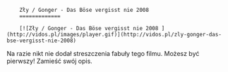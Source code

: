 
        Zły / Gonger - Das Böse vergisst nie 2008 
        =============
        
        [![Zły / Gonger - Das Böse vergisst nie 2008 ](http://vidos.pl/images/player.gif)](http://vidos.pl/zly-gonger-das-bse-vergisst-nie-2008)
        
        
 Na razie nikt nie dodał streszczenia fabuły tego filmu. Możesz być pierwszy! Zamieść swój opis.
    
